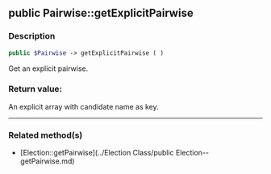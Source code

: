## public Pairwise::getExplicitPairwise

### Description    

```php
public $Pairwise -> getExplicitPairwise ( )
```

Get an explicit pairwise.    


### Return value:   

An explicit array with candidate name as key.


---------------------------------------

### Related method(s)      

* [Election::getPairwise](../Election Class/public Election--getPairwise.md)    
